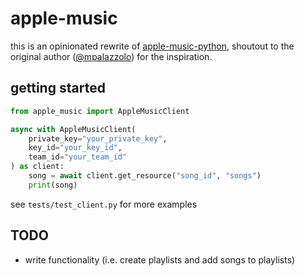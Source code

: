 # apple-music

this is an opinionated rewrite of [apple-music-python](https://github.com/mpalazzolo/apple-music-python/tree/master), shoutout to the original author ([@mpalazzolo](https://github.com/mpalazzolo)) for the inspiration.

## getting started

```python
from apple_music import AppleMusicClient

async with AppleMusicClient(
    private_key="your_private_key",
    key_id="your_key_id",
    team_id="your_team_id"
) as client:
    song = await client.get_resource("song_id", "songs")
    print(song)
```
see `tests/test_client.py` for more examples

## TODO
- write functionality (i.e. create playlists and add songs to playlists)